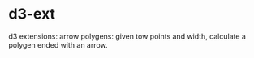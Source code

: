 # d3-ext
d3 extensions: 
arrow polygens: given tow points and width, calculate a polygen ended with an arrow.
